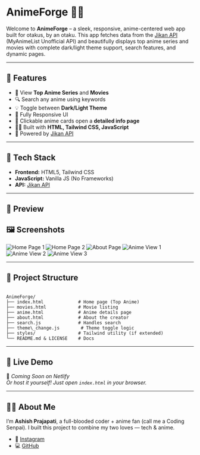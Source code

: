 
# AnimeForge 🎌🔥

Welcome to **AnimeForge** – a sleek, responsive, anime-centered web app built for otakus, by an otaku. This app fetches data from the [Jikan API](https://jikan.moe/) (MyAnimeList Unofficial API) and beautifully displays top anime series and movies with complete dark/light theme support, search features, and dynamic pages.

---

## 🌟 Features

- 🎥 View **Top Anime Series** and **Movies**
- 🔍 Search any anime using keywords
- 💡 Toggle between **Dark/Light Theme**
- 📱 Fully Responsive UI
- 🧠 Clickable anime cards open a **detailed info page**
- 👨‍💻 Built with **HTML, Tailwind CSS, JavaScript**
- 🧩 Powered by [Jikan API](https://jikan.moe/)

---

## 🔧 Tech Stack

- **Frontend:** HTML5, Tailwind CSS
- **JavaScript:** Vanilla JS (No Frameworks)
- **API:** [Jikan API](https://jikan.moe/)

---

## 📸 Preview

## 🖼️ Screenshots
![Home Page 1](screenshorst/home-1.png)
![Home Page 2](screenshorst/home-2.png)
![About Page](screenshorst/about.png)
![Anime View 1](screenshorst/anime-1.png)
![Anime View 2](screenshorst/anime-2.png)
![Anime View 3](screenshorst/anime-3.png)


---

## 📂 Project Structure

```

AnimeForge/
├── index.html             # Home page (Top Anime)
├── movies.html            # Movie listing
├── anime.html             # Anime details page
├── about.html             # About the creator
├── search.js              # Handles search
├── theme\_change.js        # Theme toggle logic
├── styles/                # Tailwind utility (if extended)
└── README.md & LICENSE    # Docs

```

---

## 🔗 Live Demo

🚀 _Coming Soon on Netlify_  
_Or host it yourself! Just open `index.html` in your browser._

---

## 🙋‍♂️ About Me

I’m **Ashish Prajapati**, a full-blooded coder + anime fan (call me a Coding Senpai). I built this project to combine my two loves — tech & anime.

- 📸 [Instagram](https://www.instagram.com/ashiah03_prajapati/)
- 💻 [GitHub](https://github.com/Anticoder03)

